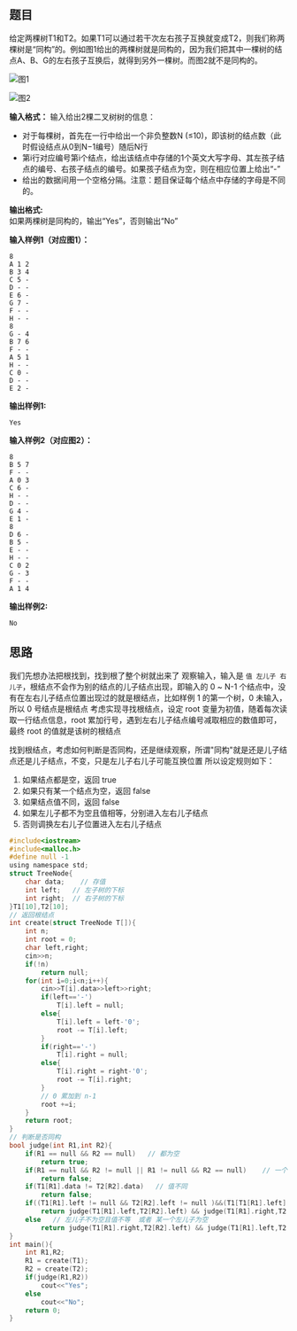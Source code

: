 ## 题目

给定两棵树T1和T2。如果T1可以通过若干次左右孩子互换就变成T2，则我们称两棵树是“同构”的。例如图1给出的两棵树就是同构的，因为我们把其中一棵树的结点A、B、G的左右孩子互换后，就得到另外一棵树。而图2就不是同构的。

![图1](https://img-blog.csdnimg.cn/20181030101711752.jpg)

![图2](https://img-blog.csdnimg.cn/20181030101745453.jpg)

**输入格式：**
输入给出2棵二叉树树的信息：
- 对于每棵树，首先在一行中给出一个非负整数N (≤10)，即该树的结点数（此时假设结点从0到N−1编号）随后N行
- 第i行对应编号第i个结点，给出该结点中存储的1个英文大写字母、其左孩子结点的编号、右孩子结点的编号。如果孩子结点为空，则在相应位置上给出“-”
- 给出的数据间用一个空格分隔。注意：题目保证每个结点中存储的字母是不同的。

**输出格式:**  
如果两棵树是同构的，输出“Yes”，否则输出“No”

**输入样例1（对应图1）：**
```shell
8  
A 1 2  
B 3 4  
C 5 -  
D - -  
E 6 -  
G 7 -  
F - -  
H - -  
8  
G - 4  
B 7 6  
F - -  
A 5 1  
H - -  
C 0 -  
D - -  
E 2 -
```

**输出样例1:**
```shell
Yes
```

**输入样例2（对应图2）：**

```shell
8  
B 5 7  
F - -  
A 0 3  
C 6 -  
H - -  
D - -  
G 4 -  
E 1 -  
8  
D 6 -  
B 5 -  
E - -  
H - -  
C 0 2  
G - 3  
F - -  
A 1 4
```

**输出样例2:**
```shell
No
```

## 思路

我们先想办法把根找到，找到根了整个树就出来了
观察输入，输入是 `值 左儿子 右儿子`，根结点不会作为别的结点的儿子结点出现，即输入的 0 ~ N-1 个结点中，没有在左右儿子结点位置出现过的就是根结点，比如样例 1 的第一个树，0 未输入，所以 0 号结点是根结点
考虑实现寻找根结点，设定 root 变量为初值，随着每次读取一行结点信息，root 累加行号，遇到左右儿子结点编号减取相应的数值即可，最终 root 的值就是该树的根结点

找到根结点，考虑如何判断是否同构，还是继续观察，所谓"同构"就是还是儿子结点还是儿子结点，不变，只是左儿子右儿子可能互换位置
所以设定规则如下：
1. 如果结点都是空，返回 true
2. 如果只有某一个结点为空，返回 false
3. 如果结点值不同，返回 false
4. 如果左儿子都不为空且值相等，分别进入左右儿子结点
5. 否则调换左右儿子位置进入左右儿子结点

```c
#include<iostream>
#include<malloc.h>
#define null -1
using namespace std;
struct TreeNode{
	char data;    // 存值 
	int left;   // 左子树的下标 
	int right;  // 右子树的下标 
}T1[10],T2[10];
// 返回根结点 
int create(struct TreeNode T[]){
	int n;
	int root = 0;
	char left,right;
	cin>>n;
	if(!n)
		return null;
	for(int i=0;i<n;i++){
		cin>>T[i].data>>left>>right;
		if(left=='-')
			T[i].left = null;
		else{
			T[i].left = left-'0';
			root -= T[i].left;
		}
		if(right=='-')
			T[i].right = null;
		else{
			T[i].right = right-'0';
			root -= T[i].right;
		}
		// 0 累加到 n-1 
		root +=i;	
	}
	return root;
}
// 判断是否同构
bool judge(int R1,int R2){
	if(R1 == null && R2 == null)   // 都为空 
		return true;
	if(R1 == null && R2 != null || R1 != null && R2 == null)    // 一个为空，一个不为空
		return false;
	if(T1[R1].data != T2[R2].data)   // 值不同
		return false;
	if((T1[R1].left != null && T2[R2].left != null )&&(T1[T1[R1].left].data == T2[T2[R2].left].data))  // 左儿子不为空且值相等
		return judge(T1[R1].left,T2[R2].left) && judge(T1[R1].right,T2[R2].right);
	else   // 左儿子不为空且值不等  或者 某一个左儿子为空 
		return judge(T1[R1].right,T2[R2].left) && judge(T1[R1].left,T2[R2].right);
} 
int main(){
	int R1,R2;
	R1 = create(T1);
	R2 = create(T2);
	if(judge(R1,R2))
		cout<<"Yes";
	else
		cout<<"No";
	return 0;
} 

```